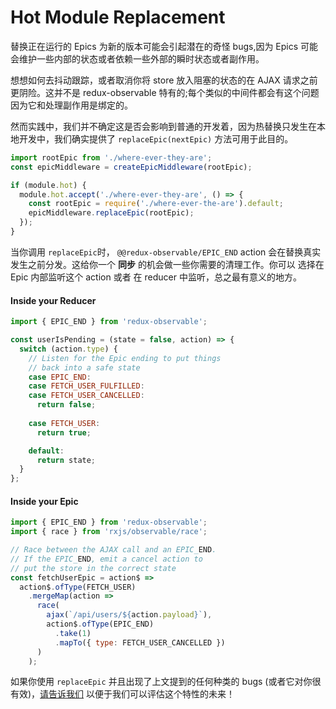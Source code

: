 # Hot Module Replacement

替换正在运行的 Epics 为新的版本可能会引起潜在的奇怪 bugs,因为 Epics 可能会维护一些内部的状态或者依赖一些外部的瞬时状态或者副作用。

想想如何去抖动跟踪，或者取消你将 store 放入阻塞的状态的在 AJAX 请求之前更阴险。这并不是 redux-observable 特有的;每个类似的中间件都会有这个问题因为它和处理副作用是绑定的。

然而实践中，我们并不确定这是否会影响到普通的开发着，因为热替换只发生在本地开发中，我们确实提供了 `replaceEpic(nextEpic)` 方法可用于此目的。

```js
import rootEpic from './where-ever-they-are';
const epicMiddleware = createEpicMiddleware(rootEpic);

if (module.hot) {
  module.hot.accept('./where-ever-they-are', () => {
    const rootEpic = require('./where-ever-the-are').default;
    epicMiddleware.replaceEpic(rootEpic);
  });
}
```

当你调用 `replaceEpic`时， `@@redux-observable/EPIC_END` action 会在替换真实发生之前分发。这给你一个 **同步** 的机会做一些你需要的清理工作。你可以
选择在 Epic 内部监听这个 action 或者 在 reducer 中监听，总之最有意义的地方。   

#### Inside your Reducer

```js
import { EPIC_END } from 'redux-observable';

const userIsPending = (state = false, action) => {
  switch (action.type) {
    // Listen for the Epic ending to put things
    // back into a safe state
	case EPIC_END:
	case FETCH_USER_FULFILLED:
	case FETCH_USER_CANCELLED:
	  return false;
	  
	case FETCH_USER:
      return true;

    default:
      return state;
  }
};
```

#### Inside your Epic

```js
import { EPIC_END } from 'redux-observable';
import { race } from 'rxjs/observable/race';

// Race between the AJAX call and an EPIC_END.
// If the EPIC_END, emit a cancel action to
// put the store in the correct state
const fetchUserEpic = action$ =>
  action$.ofType(FETCH_USER)
    .mergeMap(action =>
      race(
        ajax(`/api/users/${action.payload}`),
        action$.ofType(EPIC_END)
          .take(1)
          .mapTo({ type: FETCH_USER_CANCELLED })
      )
    );
```

如果你使用 `replaceEpic` 并且出现了上文提到的任何种类的 bugs (或者它对你很有效)，[请告诉我们](https://github.com/redux-observable/redux-observable/issues/new) 以便于我们可以评估这个特性的未来！  
